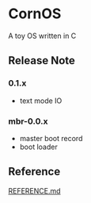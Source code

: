 # CornOS 
A toy OS written in C

## Release Note

### 0.1.x
- text mode IO 

### mbr-0.0.x
- master boot record
- boot loader

## Reference

[REFERENCE.md](./REFERENCE.md)
